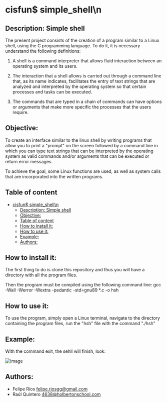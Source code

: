 # cisfun$ simple_shell\n 

## Description: Simple shell

The present project consists of the creation of a program similar to a Linux shell, using the C programming language. To do it, it is necessary understand the following definitions:

1. A shell is a command interpreter that allows fluid interaction between an operating system and its users.

2. The interaction that a shell allows is carried out through a command line that, as its name indicates, facilitates the entry of text strings that are analyzed and interpreted by the operating system so that certain processes and tasks can be executed.

3. The commands that are typed in a chain of commands can have options or arguments that make more specific the processes that the users require.

## Objective: 

To create an interface similar to the linux shell by writing programs that allow you to print a "prompt" on the screen followed by a command line in which you can type text strings that can be interpreted by the operating system as valid commands and/or arguments that can be executed or return error messages.

To achieve the goal, some Linux functions are used, as well as system calls that are incorporated into the written programs.

## Table of content

- [cisfun$ simple_shell\n](#cisfun-simple_shell\n)
    - [Description: Simple shell](#description-simple-shell)
    - [Objective:](#objective)
    - [Table of content](#table-of-content)
    - [How to install it:](#how-to-install-it)
    - [How to use it:](#how-to-use-it)
    - [Example:](#example)
    - [Authors:](#authors)

## How to install it:
The first thing to do is clone this repository and thus you will have a directory with all the program files.

Then the program must be compiled using the following command line: gcc -Wall -Werror -Wextra -pedantic -std=gnu89 *.c -o hsh

## How to use it: 

To use the program, simply open a Linux terminal, navigate to the directory containing the program files, run the "hsh" file with the command "./hsh"

## Example:

With the command exit, the sehll will finish, look:

![image](https://user-images.githubusercontent.com/98775024/164604943-0c02d02b-4c21-4b89-9a97-2b159c484560.png)


## Authors:
  - Felipe Ríos <felipe.riosgg@gmail.com> 
  - Raúl Quintero <4638@holbertonschool.com>
